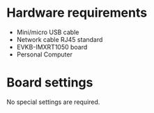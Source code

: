 Hardware requirements
===================
- Mini/micro USB cable
- Network cable RJ45 standard
- EVKB-IMXRT1050 board
- Personal Computer

Board settings
============
No special settings are required.


